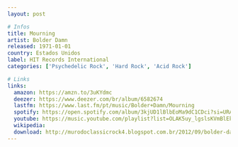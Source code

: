 ```yaml
---
layout: post

# Infos
title: Mourning
artist: Bolder Damn
released: 1971-01-01
country: Estados Unidos
label: HIT Records International
categories: ['Psychedelic Rock', 'Hard Rock', 'Acid Rock']

# Links
links:
  amazon: https://amzn.to/3uKYdmc
  deezer: https://www.deezer.com/br/album/6582674
  lastfm: https://www.last.fm/pt/music/Bolder+Damn/Mourning
  spotify: https://open.spotify.com/album/3kjUD1lBlbEoMa9dC1CDci?si=URAuahdzR6yLrBrGdE6nqA
  youtube: https://music.youtube.com/playlist?list=OLAK5uy_lgslsKVmBlEkhpEwu0C4lHldeRbXHXWks
  wikipedia:
  download: http://murodoclassicrock4.blogspot.com.br/2012/09/bolder-damn-mourning-1971.html
---
```

